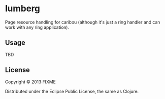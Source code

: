 # lumberg

Page resource handling for caribou (although it's just
a ring handler and can work with any ring application).

## Usage

TBD

## License

Copyright © 2013 FIXME

Distributed under the Eclipse Public License, the same as Clojure.
